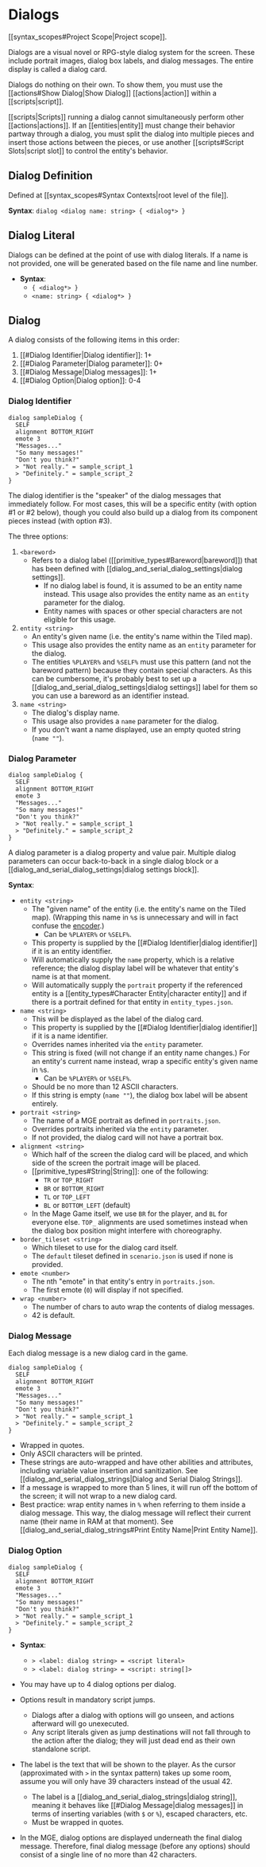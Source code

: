 # Dialogs

[[syntax_scopes#Project Scope|Project scope]].

Dialogs are a visual novel or RPG-style dialog system for the screen. These include portrait images, dialog box labels, and dialog messages. The entire display is called a dialog card.

Dialogs do nothing on their own. To show them, you must use the [[actions#Show Dialog|Show Dialog]] [[actions|action]] within a [[scripts|script]].

[[scripts|Scripts]] running a dialog cannot simultaneously perform other [[actions|actions]]. If an [[entities|entity]] must change their behavior partway through a dialog, you must split the dialog into multiple pieces and insert those actions between the pieces, or use another [[scripts#Script Slots|script slot]] to control the entity's behavior.

## Dialog Definition

Defined at [[syntax_scopes#Syntax Contexts|root level of the file]].

**Syntax**: `dialog <dialog name: string> { <dialog*> }`

## Dialog Literal

Dialogs can be defined at the point of use with dialog literals. If a name is not provided, one will be generated based on the file name and line number.

- **Syntax**:
	- `{ <dialog*> }` 
	- `<name: string> { <dialog*> }`

## Dialog

A dialog consists of the following items in this order:

1. [[#Dialog Identifier|Dialog identifier]]: 1+
2. [[#Dialog Parameter|Dialog parameter]]: 0+
3. [[#Dialog Message|Dialog messages]]: 1+
4. [[#Dialog Option|Dialog option]]: 0-4

### Dialog Identifier

```mgs{2}
dialog sampleDialog {
  SELF
  alignment BOTTOM_RIGHT
  emote 3
  "Messages..."
  "So many messages!"
  "Don't you think?"
  > "Not really." = sample_script_1
  > "Definitely." = sample_script_2
}
```

The dialog identifier is the "speaker" of the dialog messages that immediately follow. For most cases, this will be a specific entity (with option #1 or #2 below), though you could also build up a dialog from its component pieces instead (with option #3).

The three options:

1. `<bareword>`
	- Refers to a dialog label ([[primitive_types#Bareword|bareword]]) that has been defined with [[dialog_and_serial_dialog_settings|dialog settings]].
		- If no dialog label is found, it is assumed to be an entity name instead. This usage also provides the entity name as an `entity` parameter for the dialog.
		- Entity names with spaces or other special characters are not eligible for this usage.
2. `entity <string>`
	- An entity's given name (i.e. the entity's name within the Tiled map).
	- This usage also provides the entity name as an `entity` parameter for the dialog.
	- The entities `%PLAYER%` and `%SELF%` must use this pattern (and not the bareword pattern) because they contain special characters. As this can be cumbersome, it's probably best to set up a [[dialog_and_serial_dialog_settings|dialog settings]] label for them so you can use a bareword as an identifier instead.
3. `name <string>`
	- The dialog's display name.
	- This usage also provides a `name` parameter for the dialog.
	- If you don't want a name displayed, use an empty quoted string (`name ""`).

### Dialog Parameter

```mgs{3-4}
dialog sampleDialog {
  SELF
  alignment BOTTOM_RIGHT
  emote 3
  "Messages..."
  "So many messages!"
  "Don't you think?"
  > "Not really." = sample_script_1
  > "Definitely." = sample_script_2
}
```

A dialog parameter is a dialog property and value pair. Multiple dialog parameters can occur back-to-back in a single dialog block or a [[dialog_and_serial_dialog_settings|dialog settings block]].

**Syntax**:

- `entity <string>`
	- The "given name" of the entity (i.e. the entity's name on the Tiled map). (Wrapping this name in `%`s is unnecessary and will in fact confuse the [encoder](encoder).)
		- Can be `%PLAYER%` or `%SELF%`.
	- This property is supplied by the [[#Dialog Identifier|dialog identifier]] if it is an entity identifier.
	- Will automatically supply the `name` property, which is a relative reference; the dialog display label will be whatever that entity's name is at that moment.
	- Will automatically supply the `portrait` property if the referenced entity is a [[entity_types#Character Entity|character entity]] and if there is a portrait defined for that entity in `entity_types.json`.
- `name <string>`
	- This will be displayed as the label of the dialog card.
	- This property is supplied by the [[#Dialog Identifier|dialog identifier]] if it is a name identifier.
	- Overrides names inherited via the `entity` parameter.
	- This string is fixed (will not change if an entity name changes.) For an entity's current name instead, wrap a specific entity's given name in `%`s.
		- Can be `%PLAYER%` or `%SELF%`.
	- Should be no more than 12 ASCII characters.
	- If this string is empty (`name ""`), the dialog box label will be absent entirely.
- `portrait <string>`
	- The name of a MGE portrait as defined in `portraits.json`.
	- Overrides portraits inherited via the `entity` parameter.
	- If not provided, the dialog card will not have a portrait box.
- `alignment <string>`
	- Which half of the screen the dialog card will be placed, and which side of the screen the portrait image will be placed.
	- [[primitive_types#String|String]]: one of the following:
		- `TR` or `TOP_RIGHT`
		- `BR` or `BOTTOM_RIGHT`
		- `TL` or `TOP_LEFT`
		- `BL` or `BOTTOM_LEFT` (default)
	- In the Mage Game itself, we use `BR` for the player, and `BL` for everyone else. `TOP_` alignments are used sometimes instead when the dialog box position might interfere with choreography.
- `border_tileset <string>`
	- Which tileset to use for the dialog card itself.
	- The `default` tileset defined in `scenario.json` is used if none is provided.
- `emote <number>`
	- The nth "emote" in that entity's entry in `portraits.json`.
	- The first emote (`0`) will display if not specified.
- `wrap <number>`
	- The number of chars to auto wrap the contents of dialog messages.
	- 42 is default.

### Dialog Message

Each dialog message is a new dialog card in the game.

```mgs{5-7}
dialog sampleDialog {
  SELF
  alignment BOTTOM_RIGHT
  emote 3
  "Messages..."
  "So many messages!"
  "Don't you think?"
  > "Not really." = sample_script_1
  > "Definitely." = sample_script_2
}
```

- Wrapped in quotes.
- Only ASCII characters will be printed.
- These strings are auto-wrapped and have other abilities and attributes, including variable value insertion and sanitization. See [[dialog_and_serial_dialog_strings|Dialog and Serial Dialog Strings]].
- If a message is wrapped to more than 5 lines, it will run off the bottom of the screen; it will not wrap to a new dialog card.
- Best practice: wrap entity names in `%` when referring to them inside a dialog message. This way, the dialog message will reflect their current name (their name in RAM at that moment). See [[dialog_and_serial_dialog_strings#Print Entity Name|Print Entity Name]].

### Dialog Option

```mgs{8-9}
dialog sampleDialog {
  SELF
  alignment BOTTOM_RIGHT
  emote 3
  "Messages..."
  "So many messages!"
  "Don't you think?"
  > "Not really." = sample_script_1
  > "Definitely." = sample_script_2
}
```

- **Syntax**:
	- `> <label: dialog string> = <script literal>`
	- `> <label: dialog string> = <script: string[]>`

- You may have up to 4 dialog options per dialog.
- Options result in mandatory script jumps.
	- Dialogs after a dialog with options will go unseen, and actions afterward will go unexecuted.
	- Any script literals given as jump destinations will not fall through to the action after the dialog; they will just dead end as their own standalone script.
- The label is the text that will be shown to the player. As the cursor (approximated with `>` in the syntax pattern) takes up some room, assume you will only have 39 characters instead of the usual 42.
	- The label is a [[dialog_and_serial_dialog_strings|dialog string]], meaning it behaves like [[#Dialog Message|dialog messages]] in terms of inserting variables (with `$` or `%`), escaped characters, etc.
	- Must be wrapped in quotes.
- In the MGE, dialog options are displayed underneath the final dialog message. Therefore, final dialog message (before any options) should consist of a single line of no more than 42 characters.
